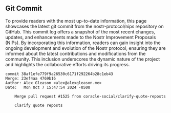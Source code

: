 ## Git Commit
To provide readers with the most up-to-date information, this page showcases the latest git commit from the nostr-protocol/nips repository on GitHub. This commit log offers a snapshot of the most recent changes, updates, and enhancements made to the Nostr Improvement Proposals (NIPs). By incorporating this information, readers can gain insight into the ongoing development and evolution of the Nostr protocol, ensuring they are informed about the latest contributions and modifications from the community. This inclusion underscores the dynamic nature of the project and highlights the collaborative efforts driving its progress.

```shell
commit 38af1efe779f9a26530c6171f292264b28c1eb43
Merge: 23ef4aa 4769b16
Author: Alex Gleason <alex@alexgleason.me>
Date:   Mon Oct 7 15:47:54 2024 -0500

    Merge pull request #1525 from coracle-social/clarify-quote-reposts
    
    Clarify quote reposts
```
